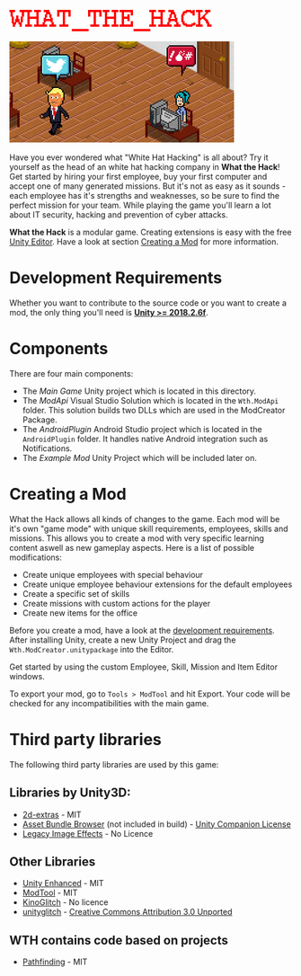 ![What_the_Hack](Assets/Sprites/ui/GameLogo.png)

![](Assets/Sprites/ui/base_game_banner.png)

Have you ever wondered what "White Hat Hacking" is all about? Try it yourself as the head of an white hat hacking company in **What the Hack**!
Get started by hiring your first employee, buy your first computer and accept one of many generated missions. But it's not as easy as it sounds - each employee has it's strengths and weaknesses, so be sure to find the perfect mission for your team.
While playing the game you'll learn a lot about IT security, hacking and prevention of cyber attacks.

**What the Hack** is a modular game. Creating extensions is easy with the free [Unity Editor](https://unity3d.com/de/get-unity/download/archive). Have a look at section [Creating a Mod](#creating-a-mod) for more information.

# Development Requirements
Whether you want to contribute to the source code or you want to create a mod, the only thing you'll need is [**Unity >= 2018.2.6f**](https://unity3d.com/de/get-unity/download/archive).

# Components
There are four main components:
- The *Main Game* Unity project which is located in this directory.
- The *ModApi* Visual Studio Solution which is located in the `Wth.ModApi` folder. This solution builds two DLLs which are used in the ModCreator Package.
- The *AndroidPlugin* Android Studio project which is located in the `AndroidPlugin` folder. It handles native Android integration such as Notifications. 
- The *Example Mod* Unity Project which will be included later on.

# Creating a Mod
What the Hack allows all kinds of changes to the game. Each mod will be it's own "game mode" with unique skill requirements, employees, skills and missions. This allows you to create a mod with very specific learning content aswell as new gameplay aspects. Here is a list of possible modifications:
- Create unique employees with special behaviour
- Create unique employee behaviour extensions for the default employees
- Create a specific set of skills
- Create missions with custom actions for the player
- Create new items for the office

Before you create a mod, have a look at the [development requirements](#development-requirements). After installing Unity, create a new Unity Project and drag the `Wth.ModCreator.unitypackage` into the Editor. 

Get started by using the custom Employee, Skill, Mission and Item Editor windows. 

To export your mod, go to `Tools > ModTool` and hit Export. Your code will be checked for any incompatibilities with the main game.

# Third party libraries
The following third party libraries are used by this game:

## Libraries by Unity3D:
- [2d-extras](https://github.com/Unity-Technologies/2d-extras) - MIT
- [Asset Bundle Browser](https://assetstore.unity.com/packages/slug/93571) (not included in build) - [Unity Companion License](https://unity3d.com/legal/licenses/Unity_Companion_License)
- [Legacy Image Effects](https://assetstore.unity.com/packages/essentials/legacy-image-effects-83913) - No Licence

## Other Libraries
- [Unity Enhanced](https://github.com/hendrik-schulte/UnityEnhanced) - MIT
- [ModTool](https://github.com/Hello-Meow/ModTool) - MIT
- [KinoGlitch](https://github.com/keijiro/KinoGlitch) - No licence
- [unityglitch](https://github.com/staffantan/unityglitch) - [Creative Commons Attribution 3.0 Unported](http://creativecommons.org/licenses/by/3.0/deed.en_GB)

## WTH contains code based on projects
- [Pathfinding](https://github.com/SebLague/Pathfinding) - MIT